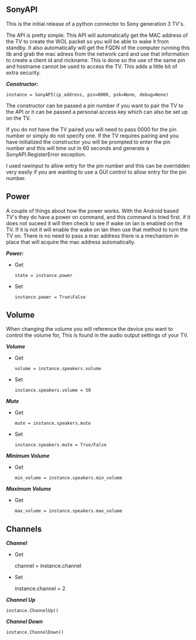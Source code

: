 ## SonyAPI

This is the initial release of a python connector to Sony generation 3 TV's.

The API is pretty simple. This API will automatically get the MAC address of the TV to create the WOL packet  so you will be able to wake it from standby. It also automatically will get the FQDN of the computer running this lib and grab the mac adress from the network card and use that information to create a client id and nickname. This is done so the use of the same pin and hostname cannot be used to access the TV. This adds a little bit of extra security.

***Constructor:***

    instance = SonyAPI(ip_address, pin=0000, psk=None, debug=None)

The constructor can be passed a pin number if you want to pair the TV to the API or it can be passed a personal access key which can also be set up on the TV.

If you do not have the TV paired you will need to pass 0000 for the pin number or simply do not specify one. If the TV requires pairing and you have initialized the constructor you will be prompted to enter the pin number and this will time out in 60 seconds and generate a SonyAPI.RegisterError exception.

I used rawinput to allow entry for the pin number and this can be overridden very easily if you are wanting to use a GUI control to allow entry for the pin number.

## Power

A couple of things about how the power works. With the Android based TV's they do have a power on command, and this command is tried first. if it does not suceed it will then check to see if wake on lan is enabled on the TV. If it is not it will enable the wake on lan then use that method to turn the TV on. There is no need to pass a mac address there is a mechanism in place that will acquire the mac address automatically.

***Power:***

  * Get

        state = instance.power

  * Set

        instance.power = True\False


## Volume

When changing the volume you will reference the device you want to control the volume for, This is found in the audio output settings of your TV.

***Volume***
  * Get

        volume = instance.speakers.volume

  * Set

        instance.speakers.volume = 50

***Mute***
  * Get

        mute = instance.speakers.mute

  * Set

        instance.speakers.mute = True/False

***Minimum Volume***

  * Get

        min_volume = instance.speakers.min_volume

***Maximum Volume***

  * Get

        max_volume = instance.speakers.max_volume


## Channels

***Channel***

  * Get

      channel = instance.channel

  * Set

      instance.channel = 2

***Channel Up***

    instance.ChannelUp()


***Channel Down***

    instance.ChannelDown()





